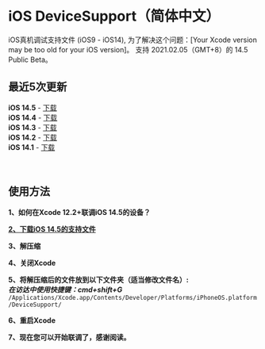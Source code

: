 # iOS DeviceSupport（简体中文）
iOS真机调试支持文件 (iOS9 - iOS14), 为了解决这个问题：[Your Xcode version may be too old for your iOS version]。
支持 2021.02.05（GMT+8）的 14.5 Public Beta。

## 最近5次更新 </br>

**iOS 14.5** - [下载](https://github.com/ilobos/DeviceSupport/blob/master/DeviceSupport/iOS-14/14.5-beta1.zip) </br>
**iOS 14.4** - [下载](https://github.com/ilobos/DeviceSupport/blob/master/DeviceSupport/iOS-14/14.4.zip) </br>
**iOS 14.3** - [下载](https://github.com/ilobos/DeviceSupport/blob/master/DeviceSupport/iOS-14/14.3.zip) </br>
**iOS 14.2** - [下载](https://github.com/ilobos/DeviceSupport/blob/master/DeviceSupport/iOS-14/14.2.zip) </br>
**iOS 14.1** - [下载](https://github.com/ilobos/DeviceSupport/blob/master/DeviceSupport/iOS-14/14.1.zip) </br>
</br>
</br>

## 使用方法

**1、如何在Xcode 12.2+联调iOS 14.5的设备？**</br> 

**[2、下载iOS 14.5的支持文件](https://github.com/ilobos/DeviceSupport/blob/master/DeviceSupport/iOS-14/14.5-beta1.zip)** </br>

**3、解压缩**</br>

**4、关闭Xcode**</br>

**5、将解压缩后的文件放到以下文件夹（适当修改文件名）:**</br>
***在访达中使用快捷键：cmd+shift+G***</br>
```/Applications/Xcode.app/Contents/Developer/Platforms/iPhoneOS.platform/DeviceSupport/```</br>

**6、重启Xcode**</br>

**7、现在您可以开始联调了，感谢阅读。**</br>

